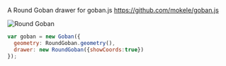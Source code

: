A Round Goban drawer for goban.js https://github.com/mokele/goban.js

![Round Goban](http://mokele.github.com/roundgoban/roundgoban.png)

```javascript
var goban = new Goban({
  geometry: RoundGoban.geometry(),
  drawer: new RoundGoban({showCoords:true})
});
```

